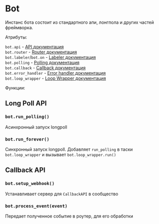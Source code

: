 # Bot

Инстанс бота состоит из стандартного апи, лонгпола и других частей фреймворка.

Атрибуты:

`bot.api` - [API документация](../low-level/api.md)<br/>
`bot.router` - [Router документация](../high-level/handling/router.md)<br/>
`bot.labeler`/`bot.on` - [Labeler документация](bot/labeler.md)<br/>
`bot.polling` - [Polling документация](../low-level/polling.md)<br/>
`bot.callback` - [Callback документация](../low-level/callback.md)<br/>
`bot.error_handler` - [Error handler документация](../low-level/exception_handling/error-handler.md)<br/>
`bot.loop_wrapper` - [Loop Wrapper документация](../tools/loop-wrapper.md)<br/>

Функции:

## Long Poll API

### `bot.run_polling()`

Асинхронный запуск longpoll

### `bot.run_forever()`

Синхронный запуск longpoll. Добавляет `run_polling` в таски `bot.loop_wrapper` и вызывает `bot.loop_wrapper.run()`

## Callback API

### `bot.setup_webhook()`

Устанавливает сервер для `CallbackAPI` в сообщество

### `bot.process_event(event)`

Передает полученное событие в роутер, для его обработки

